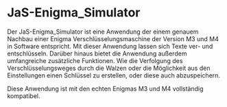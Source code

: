 # JaS-Enigma_Simulator

Der JaS-Enigma_Simulator ist eine Anwendung der einem genauem Nachbau einer
Enigma Verschlüsselungsmaschine der Version M3 und M4 in Software entspricht. 
Mit dieser Anwendung lassen sich Texte ver- und entschlüsseln.
Darüber hinaus bietet die Anwendung außerdem umfangreiche zusätzliche Funktionen.
Wie die Verfolgung des Verschlüsselungsweges durch die Walzen oder die
Möglichkeit aus den Einstellungen einen Schlüssel zu erstellen, oder
diese auch abzuspeichern.



Diese Anwendung ist mit den echten Enigmas M3 und M4 vollständig kompatibel.
